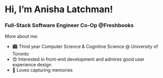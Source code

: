 # Hi, I’m Anisha Latchman!
### Full-Stack Software Engineer Co-Op @Freshbooks

More about me:
- 🏙️ Third year Computer Science & Cognitive Science @ University of Toronto
- 😍 Interested in front-end development and admires good user experience design
- 📸 Loves capturing memories

<!---
anisha-latchman/anisha-latchman is a ✨ special ✨ repository because its `README.md` (this file) appears on your GitHub profile.
You can click the Preview link to take a look at your changes.
--->
